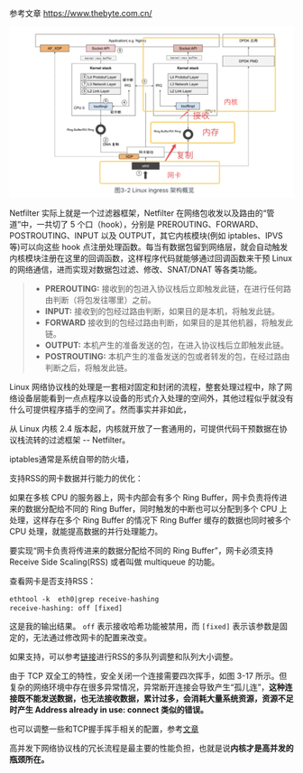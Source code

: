 参考文章 https://www.thebyte.com.cn/

![image-20240226160531038](../images/image-20240226160531038.png)

Netfilter 实际上就是一个过滤器框架，Netfilter 在网络包收发以及路由的“管道”中，一共切了 5 个口（hook），分别是 PREROUTING、FORWARD、POSTROUTING、INPUT 以及 OUTPUT，其它内核模块(例如 iptables、IPVS 等)可以向这些 hook 点注册处理函数。每当有数据包留到网络层，就会自动触发内核模块注册在这里的回调函数，这样程序代码就能够通过回调函数来干预 Linux 的网络通信，进而实现对数据包过滤、修改、SNAT/DNAT 等各类功能。

> - **PREROUTING:** 接收到的包进入协议栈后立即触发此链，在进行任何路由判断（将包发往哪里）之前。
> - **INPUT:** 接收到的包经过路由判断，如果目的是本机，将触发此链。
> - **FORWARD** 接收到的包经过路由判断，如果目的是其他机器，将触发此链。
> - **OUTPUT:** 本机产生的准备发送的包，在进入协议栈后立即触发此链。
> - **POSTROUTING:** 本机产生的准备发送的包或者转发的包，在经过路由判断之后，将触发此链。

Linux 网络协议栈的处理是一套相对固定和封闭的流程，整套处理过程中，除了网络设备层能看到一点点程序以设备的形式介入处理的空间外，其他过程似乎就没有什么可提供程序插手的空间了。然而事实并非如此，

从 Linux 内核 2.4 版本起，内核就开放了一套通用的，可提供代码干预数据在协议栈流转的过滤框架 -- Netfilter。



iptables通常是系统自带的防火墙，



支持RSS的网卡数据并行能力的优化：

如果在多核 CPU 的服务器上，网卡内部会有多个 Ring Buffer，网卡负责将传进来的数据分配给不同的 Ring Buffer，同时触发的中断也可以分配到多个 CPU 上处理，这样存在多个 Ring Buffer 的情况下 Ring Buffer 缓存的数据也同时被多个 CPU 处理，就能提高数据的并行处理能力。

要实现“网卡负责将传进来的数据分配给不同的 Ring Buffer”，网卡必须支持 Receive Side Scaling(RSS) 或者叫做 multiqueue 的功能。

查看网卡是否支持RSS：

```shell
ethtool -k  eth0|grep receive-hashing
receive-hashing: off [fixed]
```

这是我的输出结果。 `off` 表示接收哈希功能被禁用，而 `[fixed]` 表示该参数是固定的，无法通过修改网卡的配置来改变。

如果支持，可以参考[链接](https://www.thebyte.com.cn/network/RSS.html#_2-2-%E9%98%9F%E5%88%97%E5%A4%A7%E5%B0%8F%E8%B0%83%E6%95%B4)进行RSS的多队列调整和队列大小调整。



由于 TCP 双全工的特性，安全关闭一个连接需要四次挥手，如图 3-17 所示。但复杂的网络环境中存在很多异常情况，异常断开连接会导致产生“孤儿连”，**这种连接既不能发送数据，也无法接收数据，累计过多，会消耗大量系统资源，资源不足时产生 Address already in use: connect 类似的错误。**

也可以调整一些和TCP握手挥手相关的配置，参考[文章](https://www.thebyte.com.cn/network/netstack-performance.html)



高并发下网络协议栈的冗长流程是最主要的性能负担，也就是说**内核才是高并发的瓶颈所在。**





























